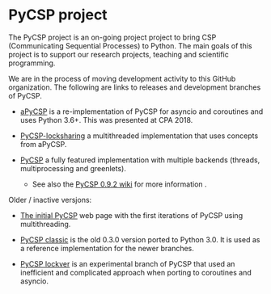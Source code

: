 # PyCSP project

The PyCSP project is an on-going project project to bring CSP (Communicating Sequential Processes) to Python. The main goals of this project is to support our research projects, teaching and scientific programming.

We are in the process of moving development activity to this GitHub
organization. The following are links to releases and development branches of PyCSP. 


* [aPyCSP](https://github.com/PyCSP/aPyCSP) is a re-implementation of PyCSP for asyncio and coroutines and uses Python 3.6+. This was presented at CPA 2018. 

* [PyCSP-locksharing](https://github.com/PyCSP/PyCSP-locksharing) a multithreaded implementation that uses concepts from aPyCSP. 
  
* [PyCSP](https://github.com/runefriborg/pycsp) a fully featured implementation with multiple backends (threads, multiprocessing and greenlets). 

  - See also the [PyCSP 0.9.2 wiki](https://github.com/runefriborg/pycsp/wiki) for more information . 
  
Older / inactive versjons: 

* [The initial PyCSP](http://www.cs.uit.no/~johnm/code/PyCSP/) web page with the first iterations of PyCSP using multithreading. 

* [PyCSP classic](https://github.com/PyCSP/pycsp_classic) is the old 0.3.0 version ported to Python 3.0. It is used as a reference implementation for the newer branches. 

* [PyCSP lockver](https://github.com/PyCSP/aPyCSP_lockver) is an experimental branch of PyCSP that used an inefficient and complicated approach when porting to coroutines and asyncio. 


